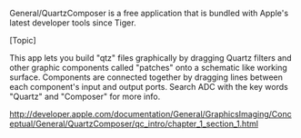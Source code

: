 General/QuartzComposer is a free application that is bundled with Apple's latest developer tools since Tiger. 

[Topic]

This app lets you build "qtz" files graphically by dragging Quartz filters and other graphic components called "patches" onto a schematic like working surface. Components are connected together by dragging lines between each component's input and output ports. Search ADC with the key words "Quartz" and "Composer" for more info.

http://developer.apple.com/documentation/General/GraphicsImaging/Conceptual/General/QuartzComposer/qc_intro/chapter_1_section_1.html